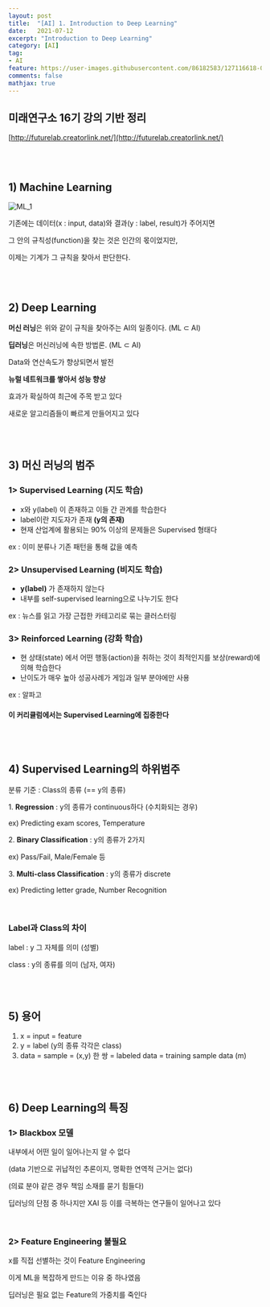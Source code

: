 ```yaml
---
layout: post
title:  "[AI] 1. Introduction to Deep Learning"
date:   2021-07-12
excerpt: "Introduction to Deep Learning"
category: [AI]
tag:
- AI
feature: https://user-images.githubusercontent.com/86182583/127116618-0b87050a-c929-4ff3-9664-5b4d6897a769.jpg
comments: false
mathjax: true
---
```


## 미래연구소 16기 강의 기반 정리

[http://futurelab.creatorlink.net/](http://futurelab.creatorlink.net/)


<br />
<br />

## 1) Machine Learning

![ML_1](https://user-images.githubusercontent.com/86182583/125376237-8f77fd00-e3c5-11eb-8369-41852c60ff07.PNG)

기존에는 데이터(x : input, data)와 결과(y : label, result)가 주어지면

그 안의 규칙성(function)을 찾는 것은 인간의 몫이었지만,

이제는 기계가 그 규칙을 찾아서 판단한다.

<br />
<br />

## 2) Deep Learning

**머신 러닝**은 위와 같이 규칙을 찾아주는 AI의 일종이다. (ML ⊂ AI)

**딥러닝**은 머신러닝에 속한 방법론. (ML ⊂ AI)

Data와 연산속도가 향상되면서 발전

**뉴럴 네트워크를 쌓아서 성능 향상**

효과가 확실하여 최근에 주목 받고 있다

새로운 알고리즘들이 빠르게 만들어지고 있다

<br />
<br />

## 3) 머신 러닝의 범주

### 1> Supervised Learning (지도 학습)
* x와 y(label) 이 존재하고 이들 간 관계를 학습한다
* label이란 지도자가 존재 **(y의 존재)**
* 현재 산업계에 활용되는 90% 이상의 문제들은 Supervised 형태다

ex : 이미 분류나 기존 패턴을 통해 값을 예측

### 2> Unsupervised Learning (비지도 학습)
* **y(label)** 가 존재하지 않는다
* 내부를 self-supervised learning으로 나누기도 한다

ex : 뉴스를 읽고 가장 근접한 카테고리로 묶는 클러스터링

### 3> Reinforced Learning (강화 학습)
* 현 상태(state) 에서 어떤 행동(action)을 취하는 것이 최적인지를 보상(reward)에 의해 학습한다
* 난이도가 매우 높아 성공사례가 게임과 일부 분야에만 사용

ex : 알파고

#### 이 커리큘럼에서는 Supervised Learning에 집중한다

<br />
<br />

## 4) Supervised Learning의 하위범주

분류 기준 : Class의 종류 (== y의 종류)

1\. **Regression** : y의 종류가 continuous하다 (수치화되는 경우)

  ex) Predicting exam scores, Temperature

2\. **Binary Classification** : y의 종류가 2가지

  ex) Pass/Fail, Male/Female 등

3\. **Multi-class Classification** : y의 종류가 discrete

  ex) Predicting letter grade, Number Recognition

<br />

### Label과 Class의 차이

label : y 그 자체를 의미 (성별)

class : y의 종류를 의미 (남자, 여자)

<br />
<br />

## 5) 용어
1. x = input = feature
2. y = label (y의 종류 각각은 class)
3. data = sample = (x,y) 한 쌍 = labeled data = training sample data (m)

<br />
<br />

## 6) Deep Learning의 **특징**

### 1> Blackbox 모델

내부에서 어떤 일이 일어나는지 알 수 없다

(data 기반으로 귀납적인 추론이지, 명확한 연역적 근거는 없다)

(의료 분야 같은 경우 책임 소재를 묻기 힘들다)

딥러닝의 단점 중 하나지만 XAI 등 이를 극복하는 연구들이 일어나고 있다

<br />

### 2> Feature Engineering 불필요

 x를 직접 선별하는 것이 Feature Engineering

 이게 ML을 복잡하게 만드는 이유 중 하나였음

 딥러닝은 필요 없는 Feature의 가중치를 죽인다

 <br />
